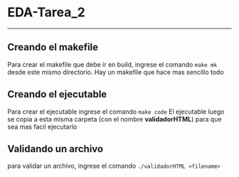 # EDA-Tarea_2
***
## Creando el makefile
Para crear el makefile que debe ir en build,
ingrese el comando 
    `make mk` 
desde este mismo directorio. Hay un makefile que hace mas sencillo todo

## Creando el ejecutable
Para crear el ejecutable ingrese el comando 
    `make code`
El ejecutable luego se copia a esta misma carpeta (con el 
nombre **validadorHTML**) para que sea mas facil ejecutarlo

## Validando un archivo
para validar un archivo, ingrese el comando
    `./validadorHTML <filename>`
